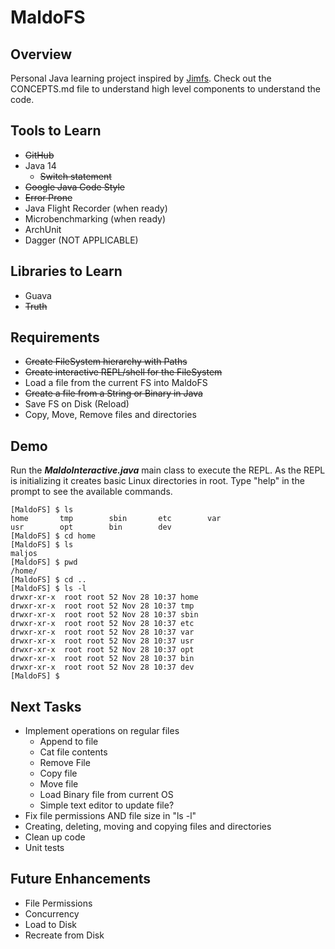MaldoFS
=====

Overview
--------
Personal Java learning project inspired by [Jimfs](https://github.com/google/jimfs). Check out
the CONCEPTS.md file to understand high level components to understand the code. 

Tools to Learn
---------

- ~~GitHub~~
- Java 14
    - ~~Switch statement~~
- ~~Google Java Code Style~~
- ~~Error Prone~~ 
- Java Flight Recorder (when ready)
- Microbenchmarking (when ready)
- ArchUnit
- Dagger (NOT APPLICABLE)

Libraries to Learn
---------
- Guava
- ~~Truth~~


Requirements
------
- ~~Create FileSystem hierarchy with Paths~~
- ~~Create interactive REPL/shell for the FileSystem~~
- Load a file from the current FS into MaldoFS
- ~~Create a file from a String or Binary in Java~~
- Save FS on Disk (Reload)
- Copy, Move, Remove files and directories

Demo
------
Run the __*MaldoInteractive.java*__ main class to execute the REPL. As the REPL is initializing
it creates basic Linux directories in root. Type "help" in the prompt to see the available commands.

```shell
[MaldoFS] $ ls
home       tmp        sbin       etc        var        
usr        opt        bin        dev        
[MaldoFS] $ cd home
[MaldoFS] $ ls
maljos     
[MaldoFS] $ pwd
/home/
[MaldoFS] $ cd ..
[MaldoFS] $ ls -l
drwxr-xr-x  root root 52 Nov 28 10:37 home
drwxr-xr-x  root root 52 Nov 28 10:37 tmp
drwxr-xr-x  root root 52 Nov 28 10:37 sbin
drwxr-xr-x  root root 52 Nov 28 10:37 etc
drwxr-xr-x  root root 52 Nov 28 10:37 var
drwxr-xr-x  root root 52 Nov 28 10:37 usr
drwxr-xr-x  root root 52 Nov 28 10:37 opt
drwxr-xr-x  root root 52 Nov 28 10:37 bin
drwxr-xr-x  root root 52 Nov 28 10:37 dev
[MaldoFS] $ 
``` 

Next Tasks
----
- Implement operations on regular files    
    - Append to file
    - Cat file contents
    - Remove File
    - Copy file
    - Move file
    - Load Binary file from current OS
    - Simple text editor to update file?
- Fix file permissions AND file size in "ls -l"
- Creating, deleting, moving and copying files and directories
- Clean up code
- Unit tests  

Future Enhancements
--------
- File Permissions
- Concurrency
- Load to Disk
- Recreate from Disk
